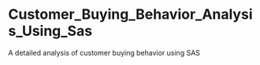 # Customer_Buying_Behavior_Analysis_Using_Sas
A detailed analysis of customer buying behavior using SAS
